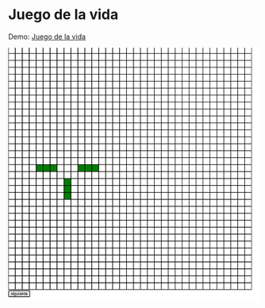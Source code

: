 # Juego de la vida

Demo: [Juego de la vida](https://juego-de-la-vida.surge.sh)

![screenshot](./screenshot.png)